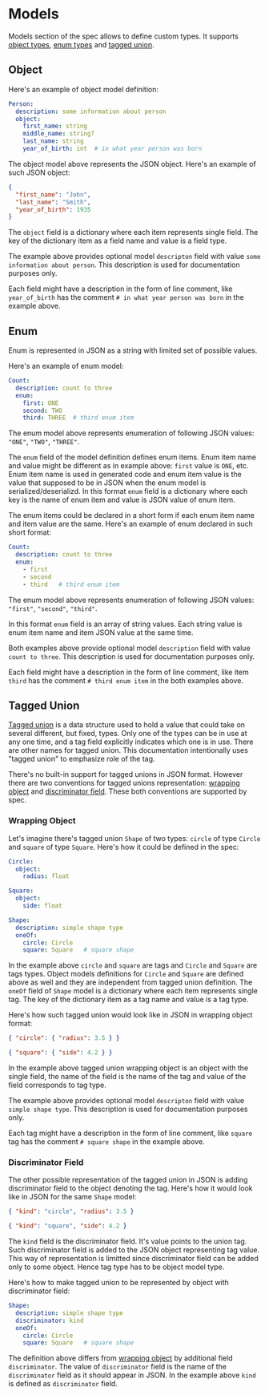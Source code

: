 # Models

Models section of the spec allows to define custom types. It supports [object types](#object), [enum types](#enum) and [tagged union](#tagged-union). 

## Object

Here's an example of object model definition:

```yaml
Person:
  description: some information about person
  object:
    first_name: string
    middle_name: string?
    last_name: string
    year_of_birth: int  # in what year person was born
```

The object model above represents the JSON object. Here's an example of such JSON object:

```json
{
  "first_name": "John",
  "last_name": "Smith",
  "year_of_birth": 1935
}
```

The `object` field is a dictionary where each item represents single field. The key of the dictionary item as a field name and value is a field type.

The example above provides optional model `descripton` field with value `some information about person`. This description is used for documentation purposes only.

Each field might have a description in the form of line comment, like `year_of_birth` has the comment `# in what year person was born` in the example above.

## Enum

Enum is represented in JSON as a string with limited set of possible values.

Here's an example of enum model:

```yaml
Count:
  description: count to three
  enum:
    first: ONE
    second: TWO
    third: THREE  # third enum item
```

The enum model above represents enumeration of following JSON values: `"ONE"`, `"TWO"`, `"THREE"`.

The `enum` field of the model definition defines enum items. Enum item name and value might be different as in example above: `first` value is `ONE`, etc. Enum item name is used in generated code and enum item value is the value that supposed to be in JSON when the enum model is serialized/deserializd. In this format `enum` field is a dictionary where each key is the name of enum item and value is JSON value of enum item.

The enum items could be declared in a short form if each enum item name and item value are the same. Here's an example of enum declared in such short format:

```yaml
Count:
  description: count to three
  enum:
    - first
    - second
    - third   # third enum item
```

The enum model above represents enumeration of following JSON values: `"first"`, `"second"`, `"third"`.

In this format `enum` field is an array of string values. Each string value is enum item name and item JSON value at the same time.

Both examples above provide optional model `description` field with value `count to three`. This description is used for documentation purposes only.

Each field might have a description in the form of line comment, like item `third` has the comment `# third enum item` in the both examples above.

## Tagged Union

[Tagged union](https://en.wikipedia.org/wiki/Tagged_union) is a data structure used to hold a value that could take on several different, but fixed, types. Only one of the types can be in use at any one time, and a tag field explicitly indicates which one is in use. There are other names for tagged union. This documentation intentionally uses "tagged union" to emphasize role of the tag.

There's no built-in support for tagged unions in JSON format. However there are two conventions for tagged unions representation: [wrapping object](#wrapping-object) and [discriminator field](#discriminator-field). These both conventions are supported by spec. 

### Wrapping Object

Let's imagine there's tagged union `Shape` of two types: `circle` of type `Circle` and `square` of type `Square`.
Here's how it could be defined in the spec:

```yaml
Circle:
  object:
    radius: float

Square:
  object:
    side: float

Shape:
  description: simple shape type
  oneOf:
    circle: Circle
    square: Square   # square shape
```

In the example above `circle` and `square` are tags and `Circle` and `Square` are tags types. Object models definitions for `Circle` and `Square` are defined above as well and they are independent from tagged union definition. The `oneOf` field of `Shape` model is a dictionary where each item represents single tag. The key of the dictionary item as a tag name and value is a tag type.

Here's how such tagged union would look like in JSON in wrapping object format:

```json
{ "circle": { "radius": 3.5 } }

{ "square": { "side": 4.2 } }
```

In the example above tagged union wrapping object is an object with the single field, the name of the field is the name of the tag and value of the field corresponds to tag type.

The example above provides optional model `descripton` field with value `simple shape type`. This description is used for documentation purposes only.

Each tag might have a description in the form of line comment, like `square` tag has the comment `# square shape` in the example above.

### Discriminator Field

The other possible representation of the tagged union in JSON is adding discriminator field to the object denoting the tag. Here's how it would look like in JSON for the same `Shape` model:

```json
{ "kind": "circle", "radius": 3.5 }

{ "kind": "square", "side": 4.2 }
```

The `kind` field is the discriminator field. It's value points to the union tag. Such discriminator field is added to the JSON object representing tag value. This way of representation is limitted since discriminator field can be added only to some object. Hence tag type has to be object model type.

Here's how to make tagged union to be represented by object with discriminator field:

```yaml
Shape:
  description: simple shape type
  discriminator: kind
  oneOf:
    circle: Circle
    square: Square   # square shape
```

The definition above differs from [wrapping object](#wrapping-object) by additional field `discriminator`. The value of `discriminator` field is the name of the `discriminator` field as it should appear in JSON. In the example above `kind` is defined as `discriminator` field.